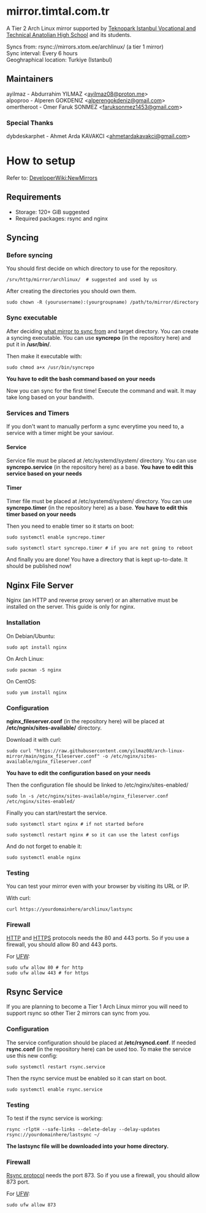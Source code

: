 # mirror.timtal.com.tr
A Tier 2 Arch Linux mirror supported by [Teknopark Istanbul Vocational and Technical Anatolian High School](https://teknoparkistanbul.meb.k12.tr/) and its students.

Syncs from: rsync://mirrors.xtom.ee/archlinux/ (a tier 1 mirror) \
Sync interval: Every 6 hours \
Geoghraphical location: Turkiye (Istanbul)

## Maintainers
ayilmaz - Abdurrahim YILMAZ \<ayilmaz08@proton.me\> \
alpoproo - Alperen GOKDENIZ \<alperengokdeniz@gmail.com\> \
omertheroot - Omer Faruk SONMEZ \<faruksonmez1453@gmail.com\>

### Special Thanks
dybdeskarphet - Ahmet Arda KAVAKCI \<ahmetardakavakci@gmail.com\>

# How to setup
Refer to: [DeveloperWiki:NewMirrors](https://wiki.archlinux.org/title/DeveloperWiki:NewMirrors)
## Requirements
- Storage: 120+ GiB suggested
- Required packages: rsync and nginx

## Syncing
### Before syncing
You should first decide on which directory to use for the repository.
```
/srv/http/mirror/archlinux/  # suggested and used by us
```
After creating the directories you should own them.
```
sudo chown -R (yourusername):(yourgroupname) /path/to/mirror/directory
```
### Sync executable
After deciding [what mirror to sync from](https://archlinux.org/mirrors/) and target directory. You can create a syncing executable. You can use **syncrepo** (in the repository here) and put it in **/usr/bin/**.

Then make it executable with:
```
sudo chmod a+x /usr/bin/syncrepo
```

**You have to edit the bash command based on your needs**

Now you can sync for the first time! Execute the command and wait. It may take long based on your bandwith.

### Services and Timers
If you don't want to manually perform a sync everytime you need to, a service with a timer might be your saviour.

#### Service
Service file must be placed at /etc/systemd/system/ directory. You can use **syncrepo.service** (in the repository here) as a base.
**You have to edit this service based on your needs**
#### Timer
Timer file must be placed at /etc/systemd/system/ directory. You can use **syncrepo.timer** (in the repository here) as a base.
**You have to edit this timer based on your needs**

Then you need to enable timer so it starts on boot:
```
sudo systemctl enable syncrepo.timer

sudo systemctl start syncrepo.timer # if you are not going to reboot
```

And finally you are done! You have a directory that is kept up-to-date. It should be published now!

## Nginx File Server
Nginx (an HTTP and reverse proxy server) or an alternative must be installed on the server. This guide is only for nginx.

### Installation
On Debian/Ubuntu:
```
sudo apt install nginx
```
On Arch Linux:
```
sudo pacman -S nginx
```
On CentOS:
```
sudo yum install nginx
```

### Configuration
**nginx_fileserver.conf** (in the repository here) will be placed at **/etc/ngnix/sites-available/** directory.

Download it with curl:
```
sudo curl "https://raw.githubusercontent.com/yilmaz08/arch-linux-mirror/main/nginx_fileserver.conf" -o /etc/nginx/sites-available/nginx_fileserver.conf
```
**You have to edit the configuration based on your needs**

Then the configuration file should be linked to /etc/nginx/sites-enabled/

```
sudo ln -s /etc/nginx/sites-available/nginx_fileserver.conf /etc/nginx/sites-enabled/
```

Finally you can start/restart the service.
```
sudo systemctl start nginx # if not started before

sudo systemctl restart nginx # so it can use the latest configs
```
And do not forget to enable it:
```
sudo systemctl enable nginx
```

### Testing
You can test your mirror even with your browser by visiting its URL or IP.

With curl:
```
curl https://yourdomainhere/archlinux/lastsync
```
### Firewall
[HTTP](https://en.wikipedia.org/wiki/HTTP) and [HTTPS](https://en.wikipedia.org/wiki/HTTPS) protocols needs the 80 and 443 ports. So if you use a firewall, you should allow 80 and 443 ports.

For [UFW](https://en.wikipedia.org/wiki/Uncomplicated_Firewall):
```
sudo ufw allow 80 # for http
sudo ufw allow 443 # for https
```

## Rsync Service
If you are planning to become a Tier 1 Arch Linux mirror you will need to support rsync so other Tier 2 mirrors can sync from you.

### Configuration
The service configuration should be placed at **/etc/rsyncd.conf**. If needed **rsync.conf** (in the repository here) can be used too. To make the service use this new config:
```
sudo systemctl restart rsync.service
```
Then the rsync service must be enabled so it can start on boot.
```
sudo systemctl enable rsync.service
```
### Testing
To test if the rsync service is working:
```
rsync -rlptH --safe-links --delete-delay --delay-updates rsync://yourdomainhere/lastsync ~/
```
**The lastsync file will be downloaded into your home directory.**
### Firewall
[Rsync protocol](https://en.wikipedia.org/wiki/Rsync) needs the port 873. So if you use a firewall, you should allow 873 port.

For [UFW](https://en.wikipedia.org/wiki/Uncomplicated_Firewall):
```
sudo ufw allow 873
```
